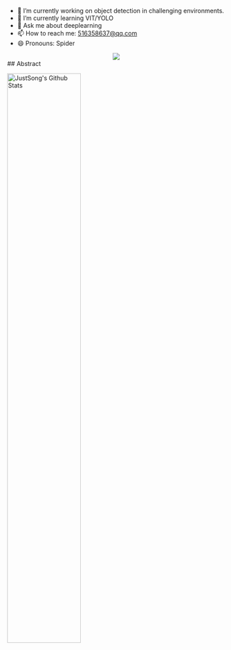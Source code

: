 
- 🔭 I’m currently working on object detection in challenging  environments.
- 🌱 I’m currently learning VIT/YOLO
- 💬 Ask me about deeplearning
- 📫 How to reach me: 516358637@qq.com
- 😄 Pronouns: Spider

<div align="center">
	<img src="https://activity-graph.herokuapp.com/graph?username=9Godjasen&theme=xcode" />
</div>
## Abstract
<p>
  <img src="https://github-readme-stats.vercel.app/api?username=9Godjasen&show_icons=true&hide_border=true" alt="JustSong's Github Stats" width="58%" />
</p>
<a href="https://github.com/9Godjasen/stats-cards">
